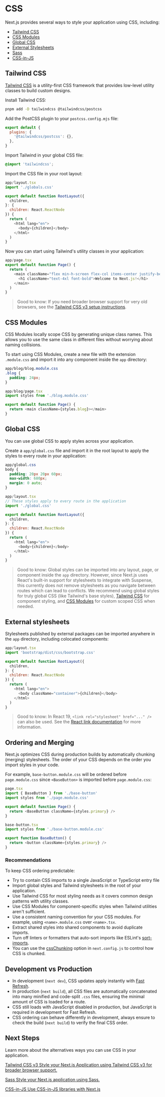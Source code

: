 # CSS

Next.js provides several ways to style your application using CSS, including:

- [Tailwind CSS](https://nextjs.org/docs/app/getting-started/css#tailwind-css)
- [CSS Modules](https://nextjs.org/docs/app/getting-started/css#css-modules)
- [Global CSS](https://nextjs.org/docs/app/getting-started/css#global-css)
- [External Stylesheets](https://nextjs.org/docs/app/getting-started/css#external-stylesheets)
- [Sass](https://nextjs.org/docs/app/guides/sass)
- [CSS-in-JS](https://nextjs.org/docs/app/guides/css-in-js)

## Tailwind CSS

[Tailwind CSS](https://tailwindcss.com/) is a utility-first CSS framework that provides low-level utility classes to build custom designs.

Install Tailwind CSS:

```bash
pnpm add -D tailwindcss @tailwindcss/postcss
```

Add the PostCSS plugin to your `postcss.config.mjs` file:

```javascript
export default {
  plugins: {
    '@tailwindcss/postcss': {},
  },
}
```

Import Tailwind in your global CSS file:

```css
@import 'tailwindcss';
```

Import the CSS file in your root layout:

```javascript
app/layout.tsx
import './globals.css'

export default function RootLayout({
  children,
}: {
  children: React.ReactNode
}) {
  return (
    <html lang="en">
      <body>{children}</body>
    </html>
  )
}
```

Now you can start using Tailwind's utility classes in your application:

```javascript
app/page.tsx
export default function Page() {
  return (
    <main className="flex min-h-screen flex-col items-center justify-between p-24">
      <h1 className="text-4xl font-bold">Welcome to Next.js!</h1>
    </main>
  )
}
```

> Good to know: If you need broader browser support for very old browsers, see the [Tailwind CSS v3 setup instructions](https://nextjs.org/docs/app/guides/tailwind-v3-css).

## CSS Modules

CSS Modules locally scope CSS by generating unique class names. This allows you to use the same class in different files without worrying about naming collisions.

To start using CSS Modules, create a new file with the extension `.module.css` and import it into any component inside the `app` directory:

```css
app/blog/blog.module.css
.blog {
  padding: 24px;
}
```

```javascript
app/blog/page.tsx
import styles from './blog.module.css'

export default function Page() {
  return <main className={styles.blog}></main>
}
```

## Global CSS

You can use global CSS to apply styles across your application.

Create a `app/global.css` file and import it in the root layout to apply the styles to every route in your application:

```css
app/global.css
body {
  padding: 20px 20px 60px;
  max-width: 680px;
  margin: 0 auto;
}
```

```javascript
app/layout.tsx
// These styles apply to every route in the application
import './global.css'

export default function RootLayout({
  children,
}: {
  children: React.ReactNode
}) {
  return (
    <html lang="en">
      <body>{children}</body>
    </html>
  )
}
```

> Good to know: Global styles can be imported into any layout, page, or component inside the `app` directory. However, since Next.js uses React's built-in support for stylesheets to integrate with Suspense, this currently does not remove stylesheets as you navigate between routes which can lead to conflicts. We recommend using global styles for truly global CSS (like Tailwind's base styles), [Tailwind CSS](https://nextjs.org/docs/app/getting-started/css#tailwind-css) for component styling, and [CSS Modules](https://nextjs.org/docs/app/getting-started/css#css-modules) for custom scoped CSS when needed.

## External stylesheets

Stylesheets published by external packages can be imported anywhere in the `app` directory, including colocated components:

```javascript
app/layout.tsx
import 'bootstrap/dist/css/bootstrap.css'

export default function RootLayout({
  children,
}: {
  children: React.ReactNode
}) {
  return (
    <html lang="en">
      <body className="container">{children}</body>
    </html>
  )
}
```

> Good to know: In React 19, `<link rel="stylesheet" href="..." />` can also be used. See the [React link documentation](https://react.dev/reference/react-dom/components/link) for more information.

## Ordering and Merging

Next.js optimizes CSS during production builds by automatically chunking (merging) stylesheets. The order of your CSS depends on the order you import styles in your code.

For example, `base-button.module.css` will be ordered before `page.module.css` since `<BaseButton>` is imported before `page.module.css`:

```javascript
page.tsx
import { BaseButton } from './base-button'
import styles from './page.module.css'

export default function Page() {
  return <BaseButton className={styles.primary} />
}
```

```javascript
base-button.tsx
import styles from './base-button.module.css'

export function BaseButton() {
  return <button className={styles.primary} />
}
```

### Recommendations

To keep CSS ordering predictable:

- Try to contain CSS imports to a single JavaScript or TypeScript entry file
- Import global styles and Tailwind stylesheets in the root of your application.
- Use Tailwind CSS for most styling needs as it covers common design patterns with utility classes.
- Use CSS Modules for component-specific styles when Tailwind utilities aren't sufficient.
- Use a consistent naming convention for your CSS modules. For example, using `<name>.module.css` over `<name>.tsx`.
- Extract shared styles into shared components to avoid duplicate imports.
- Turn off linters or formatters that auto-sort imports like ESLint's [sort-imports](https://eslint.org/docs/latest/rules/sort-imports).
- You can use the [cssChunking](https://nextjs.org/docs/app/api-reference/config/next-config-js/cssChunking) option in `next.config.js` to control how CSS is chunked.

## Development vs Production

- In development (`next dev`), CSS updates apply instantly with [Fast Refresh](https://nextjs.org/docs/architecture/fast-refresh).
- In production (`next build`), all CSS files are automatically concatenated into many minified and code-split `.css` files, ensuring the minimal amount of CSS is loaded for a route.
- CSS still loads with JavaScript disabled in production, but JavaScript is required in development for Fast Refresh.
- CSS ordering can behave differently in development, always ensure to check the build (`next build`) to verify the final CSS order.

## Next Steps

Learn more about the alternatives ways you can use CSS in your application.

[Tailwind CSS v3 Style your Next.js Application using Tailwind CSS v3 for broader browser support.](https://nextjs.org/docs/app/guides/tailwind-v3-css)

[Sass Style your Next.js application using Sass.](https://nextjs.org/docs/app/guides/sass)

[CSS-in-JS Use CSS-in-JS libraries with Next.js](https://nextjs.org/docs/app/guides/css-in-js)

